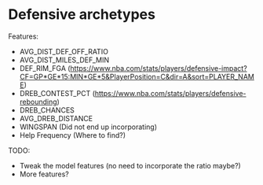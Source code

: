 # Defensive archetypes

Features: 
- AVG_DIST_DEF_OFF_RATIO
- AVG_DIST_MILES_DEF_MIN
- DEF_RIM_FGA (https://www.nba.com/stats/players/defensive-impact?CF=GP*GE*15:MIN*GE*5&PlayerPosition=C&dir=A&sort=PLAYER_NAME)
- DREB_CONTEST_PCT (https://www.nba.com/stats/players/defensive-rebounding)
- DREB_CHANCES
- AVG_DREB_DISTANCE
- WINGSPAN (Did not end up incorporating)
- Help Frequency (Where to find?)


TODO:
- Tweak the model features (no need to incorporate the ratio maybe?)
- More features? 